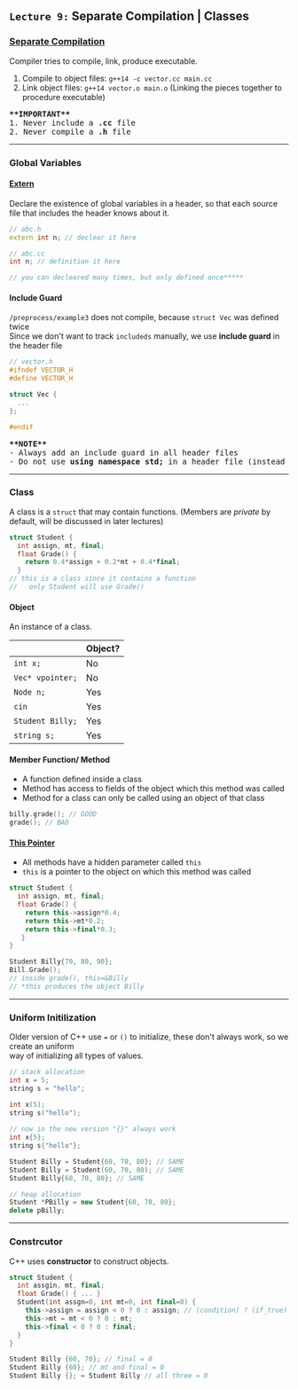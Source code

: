 ## `Lecture 9:` Separate Compilation | Classes 


### [Separate Compilation](http://www.cppforschool.com/tutorial/separate-header-and-implementation-files.html)
Compiler tries to compile, link, produce executable.
1. Compile to object files: `g++14 -c vector.cc main.cc` 
2. Link object files: `g++14 vector.o main.o` (Linking the pieces together to procedure executable)
<pre>
<b>**IMPORTANT**</b> 
1. Never include a <b>.cc</b> file
2. Never compile a <b>.h</b> file 
</pre>
-------------------------------------------------------

### Global Variables 
#### [Extern](http://www.geeksforgeeks.org/understanding-extern-keyword-in-c/) 
Declare the existence of global variables in a header, so that each source file that includes the header knows about it.
```c++
// abc.h
extern int n; // declear it here

// abc.cc 
int n; // definition it here 

// you can decleared many times, but only defined once*****
```

#### Include Guard
`/preprocess/example3` does not compile, because `struct Vec` was defined twice <br>
Since we don't want to track `includeds` manually, we use <b>include guard</b> in the header file
```c++
// vector.h 
#ifndef VECTOR_H
#define VECTOR_H

struct Vec {
  ...
};

#endif
```
<pre>
<b>**NOTE**</b>
- Always add an include guard in all header files
- Do not use <b>using namespace std;</b> in a header file (instead use <i>e.g.</i> <b>std::string</b>)
</pre>  
-------------------------------------------------------------------------

### Class
A class is a `struct` that may contain functions.
(Members are *private* by default, will be discussed in later lectures)
```c++
struct Student {
  int assign, mt, final;
  float Grade() {
    return 0.4*assign + 0.2*mt + 0.4*final;
  }
// this is a class since it contains a function
//   only Student will use Grade()
```
#### Object
An instance of a class.

|     | Object? |
| --- | --- |
| `int x;` | No |
| `Vec* vpointer;` | No |
| `Node n;` | Yes |
| `cin` | Yes |
| `Student Billy;` | Yes |
| `string s;` | Yes |

#### Member Function/ Method
- A function defined inside a class
- Method has access to fields of the object which this method was called
- Method for a class can only be called using an object of that class
```c++
billy.grade(); // GOOD
grade(); // BAD 
```

#### [This Pointer](http://www.geeksforgeeks.org/this-pointer-in-c/)
- All methods have a hidden parameter called `this`
- `this` is a pointer to the object on which this method was called 
```c++
struct Student {
  int assign, mt, final;
  float Grade() {
    return this->assign*0.4;
    return this->mt*0.2;
    return this->final*0.3;
   }
}

Student Billy{70, 80, 90};
Bill.Grade();
// inside grade(), this=&Billy
// *this produces the object Billy
```
------------------------------------------------------------------


### Uniform Initilization 
Older version of C++ use `=` or `()` to initialize, these don't always work, so we create an uniform <br>
way of initializing all types of values.
```c++
// stack allocation
int x = 5;
string s = "hello";

int x(5);
string s("hello");
 
// now in the new version "{}" always work 
int x{5};
string s{"hello"};

Student Billy = Student{60, 70, 80}; // SAME
Student Billy = Student(60, 70, 80); // SAME 
Student Billy{60, 70, 80}; // SAME

// heap allocation 
Student *PBilly = new Student{60, 70, 80};
delete pBilly;
```
------------------------------------------------------------------


### Constrcutor
C++ uses **constructor** to construct objects.
```c++
struct Student {
  int assgin, mt, final;
  float Grade() { ... }
  Student(int assgn=0, int mt=0, int final=0) {
    this->assign = assign < 0 ? 0 : assign; // (condition) ? (if_true) : (if_false)
    this->mt = mt < 0 ? 0 : mt;
    this->final < 0 ? 0 : final;
  }
}

Student Billy {60, 70}; // final = 0
Student Billy {60}; // mt and final = 0 
Student Billy {}; = Student Billy // all three = 0
```
